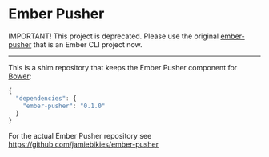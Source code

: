 #  Ember Pusher

IMPORTANT! This project is deprecated. Please use the original [ember-pusher](https://github.com/jamiebikies/ember-pusher) that is an Ember CLI project now.

---

This is a shim repository that keeps the Ember Pusher component for
[Bower](http://bower.io):

```js
{
  "dependencies": {
    "ember-pusher": "0.1.0"
  }
}
```

For the actual Ember Pusher repository see
https://github.com/jamiebikies/ember-pusher
